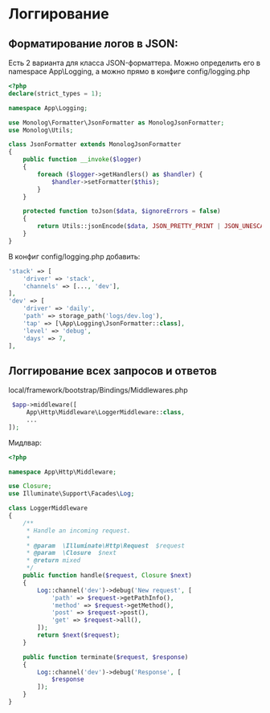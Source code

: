 # Логгирование

## Форматирование логов в JSON:

Есть 2 варианта для класса JSON-форматтера. Можно определить его в namespace App\Logging, а можно прямо в конфиге config/logging.php

```php
<?php
declare(strict_types = 1);

namespace App\Logging;

use Monolog\Formatter\JsonFormatter as MonologJsonFormatter;
use Monolog\Utils;

class JsonFormatter extends MonologJsonFormatter
{
    public function __invoke($logger)
    {
        foreach ($logger->getHandlers() as $handler) {
            $handler->setFormatter($this);
        }
    }

    protected function toJson($data, $ignoreErrors = false)
    {
        return Utils::jsonEncode($data, JSON_PRETTY_PRINT | JSON_UNESCAPED_SLASHES, $ignoreErrors);
    }
}
```

В конфиг config/logging.php добавить:

```php
'stack' => [
    'driver' => 'stack',
    'channels' => [..., 'dev'],
],
'dev' => [
    'driver' => 'daily',
    'path' => storage_path('logs/dev.log'),
    'tap' => [\App\Logging\JsonFormatter::class],
    'level' => 'debug',
    'days' => 7,
],
```

## Логгирование всех запросов и ответов

local/framework/bootstrap/Bindings/Middlewares.php
```php
 $app->middleware([
     App\Http\Middleware\LoggerMiddleware::class,
     ...
]);

```

Мидлвар:

```php
<?php

namespace App\Http\Middleware;

use Closure;
use Illuminate\Support\Facades\Log;

class LoggerMiddleware
{
    /**
     * Handle an incoming request.
     *
     * @param  \Illuminate\Http\Request  $request
     * @param  \Closure  $next
     * @return mixed
     */
    public function handle($request, Closure $next)
    {
        Log::channel('dev')->debug('New request', [
            'path' => $request->getPathInfo(),
            'method' => $request->getMethod(),
            'post' => $request->post(),
            'get' => $request->all(),
        ]);
        return $next($request);
    }

    public function terminate($request, $response)
    {
        Log::channel('dev')->debug('Response', [
            $response
        ]);
    }
}
```
